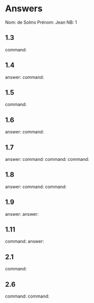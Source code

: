 # Answers

Nom: de Solms
Prénom: Jean
NB: 1

## 1.3
command:

## 1.4
answer:
command:

## 1.5
command:

## 1.6
answer:
command:

## 1.7
answer:
command:
command:
command:

## 1.8
answer:
command:
command:

## 1.9
answer:
answer:

## 1.11
command:
answer:

## 2.1
command:

## 2.6
command:
command:

